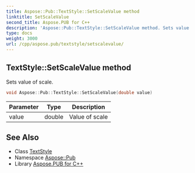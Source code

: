 ```yaml
---
title: Aspose::Pub::TextStyle::SetScaleValue method
linktitle: SetScaleValue
second_title: Aspose.PUB for C++
description: 'Aspose::Pub::TextStyle::SetScaleValue method. Sets value of scale in C++.'
type: docs
weight: 3000
url: /cpp/aspose.pub/textstyle/setscalevalue/
---
```

## TextStyle::SetScaleValue method


Sets value of scale.

```cpp
void Aspose::Pub::TextStyle::SetScaleValue(double value)
```


| Parameter | Type | Description |
| --- | --- | --- |
| value | double | Value of scale |

## See Also

* Class [TextStyle](../)
* Namespace [Aspose::Pub](../../)
* Library [Aspose.PUB for C++](../../../)
